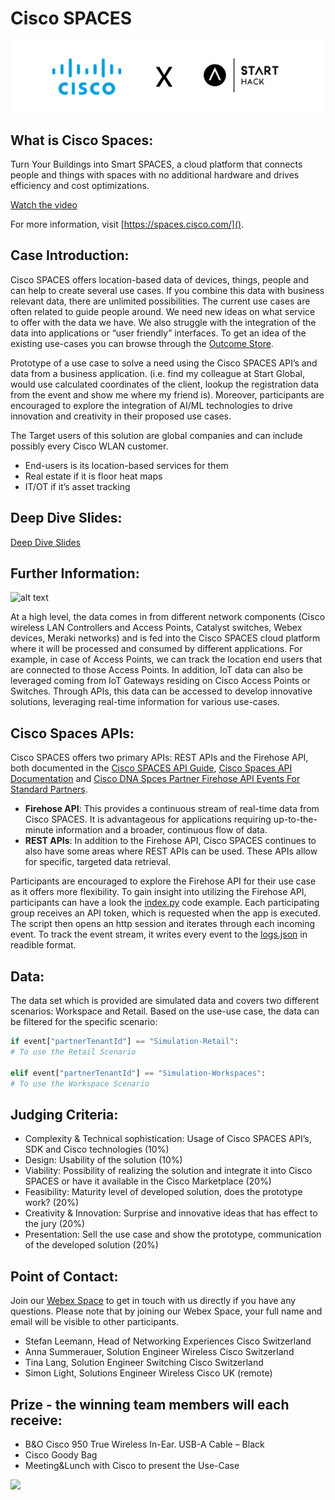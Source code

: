 # Cisco SPACES

![alt text](https://github.com/START-Hack/Cisco_STARTHACK24/blob/main/banner.png)

## What is Cisco Spaces:

Turn Your Buildings into Smart SPACES, a cloud platform that connects people and  things with spaces with no additional hardware and drives efficiency and cost optimizations.

[Watch the video](https://video.cisco.com/detail/video/6023969831001)

For more information, visit [https://spaces.cisco.com/]().

## Case Introduction:

Cisco SPACES offers location-based data of devices, things, people and can help to create several use cases. If you combine this data with business relevant data, there are unlimited possibilities. The current use cases are often related to guide people around. We need new ideas on what service to offer with the data we have. We also struggle with the integration of the data into applications or “user friendly” interfaces. To get an idea of the existing use-cases you can browse through the [Outcome Store](https://spaces.cisco.com/store/outcomes/).

Prototype of a use case to solve a need using the Cisco SPACES API’s and data from a business application. (i.e. find my colleague at Start Global, would use calculated coordinates of the client, lookup the registration data from the event and show me where my friend is). Moreover, participants are encouraged to explore the integration of AI/ML technologies to drive innovation and creativity in their proposed use cases.

The Target users of this solution are global companies and can include possibly every Cisco WLAN customer.

- End-users is its location-based services for them
- Real estate if it is floor heat maps
- IT/OT if it’s asset tracking

## Deep Dive Slides:

[Deep Dive Slides](Cisco_StartHack24.pdf)

## Further Information:

![alt text](https://www.cisco.com/c/dam/en/us/products/collateral/wireless/dna-spaces/datasheet-c78-741786.docx/_jcr_content/renditions/datasheet-c78-741786_0.png)

At a high level, the data comes in from different network components (Cisco wireless LAN Controllers and Access Points, Catalyst switches, Webex devices, Meraki networks) and is fed into the Cisco SPACES cloud platform where it will be processed and consumed by different applications. For example, in case of Access Points, we can track the location end users that are connected to those Access Points. In addition, IoT data can also be leveraged coming from IoT Gateways residing on Cisco Access Points or Switches. Through APIs, this data can be accessed to develop innovative solutions, leveraging real-time information for various use-cases.

## Cisco Spaces APIs:

Cisco SPACES offers two primary APIs: REST APIs and the Firehose API, both documented in the [Cisco SPACES API Guide](https://www.cisco.com/c/dam/en/us/td/docs/wireless/cisco-dna-spaces/partner-app/partner-firehose-api/Cisco_DNA_Spaces_API_Guide.pdf), [Cisco Spaces API Documentation](https://partners.dnaspaces.eu/docs/v1/basic/index.html#!c-dnas-partners-overview.html) and [Cisco DNA Spces Partner Firehose API Events For Standard Partners](https://www.cisco.com/c/en/us/td/docs/wireless/cisco-dna-spaces/partner-app/partner-firehose-api/std.html).

- **Firehose API**: This provides a continuous stream of real-time data from Cisco SPACES. It is advantageous for applications requiring up-to-the-minute information and a broader, continuous flow of data.
- **REST APIs**: In addition to the Firehose API, Cisco SPACES continues to also have some areas where REST APIs can be used. These APIs allow for specific, targeted data retrieval.

Participants are encouraged to explore the Firehose API for their use case as it offers more flexibility. To gain insight into utilizing the Firehose API, participants can have a look the [index.py](index.py) code example. Each participating group receives an API token, which is requested when the app is executed. The script then opens an http session and iterates through each incoming event. To track the event stream, it writes every event to the [logs.json](logs.json) in readible format.

## Data:

The data set which is provided are simulated data and covers two different scenarios: Workspace and Retail. Based on the use-use case, the data can be filtered for the specific scenario:

```python
if event["partnerTenantId"] == "Simulation-Retail":
# To use the Retail Scenario 

elif event["partnerTenantId"] == "Simulation-Workspaces":
# To use the Workspace Scenario 

```

## Judging Criteria:

- Complexity & Technical sophistication: Usage of Cisco SPACES API’s, SDK and Cisco technologies (10%)
- Design: Usability of the solution (10%)
- Viability: Possibility of realizing the solution and integrate it into Cisco SPACES or have it available in the Cisco Marketplace (20%)
- Feasibility: Maturity level of developed solution, does the prototype work? (20%)
- Creativity & Innovation: Surprise and innovative ideas that has effect to the jury (20%)
- Presentation: Sell the use case and show the prototype, communication of the developed solution (20%)

## Point of Contact:

Join our [Webex Space](https://eurl.io/#W5utnhKwO) to get in touch with us directly if you have any questions. Please note that by joining our Webex Space, your full name and email will be visible to other participants.

- Stefan Leemann, Head of Networking Experiences Cisco Switzerland
- Anna Summerauer, Solution Engineer Wireless Cisco Switzerland
- Tina Lang, Solution Engineer Switching Cisco Switzerland
- Simon Light, Solutions Engineer Wireless Cisco UK (remote)

## Prize - the winning team members will each receive:

- B&O Cisco 950 True Wireless In-Ear. USB-A Cable – Black
- Cisco Goody Bag
- Meeting&Lunch with Cisco to present the Use-Case

<img src="https://www.cisco.com/c/dam/en/us/products/collateral/collaboration-endpoints/headsets/bang-olufsen-950-ds.docx/_jcr_content/renditions/bang-olufsen-950-ds_0.jpg" width="500" />
